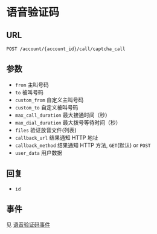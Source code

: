 # 语音验证码

## URL

```
POST /account/{account_id}/call/captcha_call
```

## 参数

- `from` 主叫号码
- `to` 被叫号码
- `custom_from` 自定义主叫号码
- `custom_to` 自定义被叫号码
- `max_call_duration` 最大接通时间（秒）
- `max_dial_duration` 最大拨号等待时间（秒）
- `files` 验证放音文件(列表)
- `callback_url` 结果通知 HTTP 地址
- `callback_method` 结果通知 HTTP 方法, `GET`(默认) or `POST`
- `user_data` 用户数据

## 回复

- `id`

## 事件
见 [语音验证码事件](../evt/simple_call/captcha_call.md)
